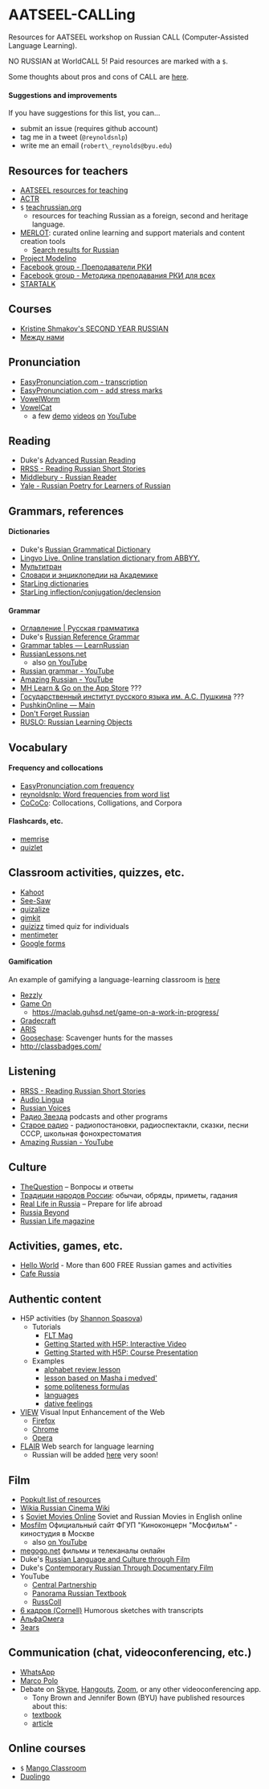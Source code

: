 # AATSEEL-CALLing

Resources for AATSEEL workshop on Russian CALL (Computer-Assisted
Language Learning).

NO RUSSIAN at WorldCALL 5!
Paid resources are marked with a `$`.

Some thoughts about pros and cons of CALL are [here](why_call.md).


#### Suggestions and improvements

If you have suggestions for this list, you can...
  * submit an issue (requires github account)
  * tag me in a tweet (`@reynoldsnlp`)
  * write me an email (`robert\_reynolds@byu.edu`)


## Resources for teachers

* [AATSEEL resources for teaching](https://www.aatseel.org/resources/resources_teaching/)
* [ACTR](http://www.actr.org/)
* `$` [teachrussian.org](http://www.teachrussian.org)
  * resources for teaching Russian as a foreign, second and heritage language.
* [MERLOT](https://www.merlot.org): curated online learning and support materials and content creation tools
  * [Search results for Russian](https://www.merlot.org/merlot/materials.htm?keywords=Russian&sort.property=relevance)
* [Project Modelino](https://project-modelino.com/online-resources-category.php?site_language=english&learn_language=russian)
* [Facebook group - Преподаватели РКИ](https://www.facebook.com/groups/363287790678977/)
* [Facebook group - Методика преподавания РКИ для всех](https://www.facebook.com/RKI.MGURussian/)
* [STARTALK](https://startalk.umd.edu/public/)


## Courses

* [Kristine Shmakov's SECOND YEAR RUSSIAN](http://spot.pcc.edu/~kshmakov/201/201.htm)
* [Между нами](http://www.mezhdunami.org/)


## Pronunciation

* [EasyPronunciation.com - transcription](https://easypronunciation.com/en/russian-phonetic-transcription-converter)
* [EasyPronunciation.com - add stress marks](https://easypronunciation.com/en/add-stress-marks-to-russian-text)
* [VowelWorm](https://byu-odh.github.io/apeworm/)
* [VowelCat](https://sourceforge.net/projects/vowelcat/)
  * a few [demo](https://www.youtube.com/watch?v=ZEmZ72yJv8A&t=88s) [videos](https://www.youtube.com/watch?v=jvFNJKWgZNM&t=31s) [on](https://www.youtube.com/watch?v=A1Vf8Hot3_Q) [YouTube](https://www.youtube.com/watch?v=JEfCMbwcysY)


## Reading

* Duke's [Advanced Russian Reading](https://slaviccenters.duke.edu/projects/advanced-russian)
* [RRSS - Reading Russian Short Stories](https://fzachoval.com/rrss/)
* [Middlebury - Russian Reader](http://sites.middlebury.edu/russianshortstories/)
* [Yale - Russian Poetry for Learners of Russian](http://russianpoetry.yale.edu/index.html)


## Grammars, references

#### Dictionaries

* Duke's [Russian Grammatical Dictionary](https://seelrc-iis.trinity.duke.edu/russdict/)
* [Lingvo Live. Online translation dictionary from ABBYY.](https://www.lingvolive.com/en-us)
* [Мультитран](https://www.multitran.ru/)
* [Словари и энциклопедии на Академике](https://dic.academic.ru/)
* [StarLing dictionaries](http://starling.rinet.ru/cgi-bin/main.cgi?flags=eygtmnl)
* [StarLing inflection/conjugation/declension](http://starling.rinet.ru/cgi-bin/morphque.cgi?flags=endnnnn)

#### Grammar

* [Оглавление | Русская грамматика](http://rusgram.ru/index)
* Duke's [Russian Reference Grammar](http://www.seelrc.org:8080/grammar/mainframe.jsp?nLanguageID=6)
* [Grammar tables — LearnRussian](http://learnrussian.rt.com/grammar-tables/)
* [RussianLessons.net](http://www.russianlessons.net)
  * also [on YouTube](https://www.youtube.com/channel/UCq1b1x1nZbV-rmZDb3XOB2g)
* [Russian grammar - YouTube](https://www.youtube.com/user/russiangrammar)
* [Amazing Russian - YouTube](https://www.youtube.com/channel/UCymAc4YKWYjDqNnLoK7m-2A)
* [MH Learn & Go on the App Store](https://itunes.apple.com/us/app/mh-learn-go/id1301314150?mt=8)  ???
* [Государственный институт русского языка им. А.С. Пушкина](https://www.pushkin.institute/)  ???
* [PushkinOnline — Main](https://pushkininstitute.ru/)
* [Don't Forget Russian](https://dontforgetrussian.weebly.com/)
* [RUSLO: Russian Learning Objects](http://myweb.uiowa.edu/akolesni/los.html)


## Vocabulary

#### Frequency and collocations

* [EasyPronunciation.com frequency](https://easypronunciation.com/en/russian-word-frequency-counter#result)
* [reynoldsnlp: Word frequencies from word list](http://reynoldsnlp.com/freq)
* [CoCoCo](http://cococo.cosyco.ru/): Collocations, Colligations, and Corpora

#### Flashcards, etc.

* [memrise](memrize.com)
* [quizlet](quizlet.com)


## Classroom activities, quizzes, etc.

* [Kahoot](https://kahoot.it/)
* [See-Saw](https://web.seesaw.me/)
* [quizalize](https://www.quizalize.com/)
* [gimkit](https://www.gimkit.com/)
* [quizizz](https://quizizz.com/) timed quiz for individuals
* [mentimeter](https://www.mentimeter.com/)
* [Google forms](https://www.google.com/forms/about/)

#### Gamification

An example of gamifying a language-learning classroom is [here](http://www.pfefferhausen.org/projectinformation/)

* [Rezzly](http://www.rezzly.com/)
* [Game On](https://edex.adobe.com/discussion/vad86b1dc/)
  * https://maclab.guhsd.net/game-on-a-work-in-progress/
* [Gradecraft](https://www.gradecraft.com/)
* [ARIS](https://fielddaylab.org/make/aris/)
* [Goosechase](https://www.goosechase.com/): Scavenger hunts for the masses
* http://classbadges.com/

## Listening

* [RRSS - Reading Russian Short Stories](https://fzachoval.com/rrss/)
* [Audio Lingua](https://www.audio-lingua.eu/spip.php?rubrique7&lang=en)
* [Russian Voices](https://russian-voices.org/)
* [Радио Звезда](http://radiozvezda.ru) podcasts and other programs
* [Старое радио](http://staroeradio.ru/) - радиопостановки, радиоспектакли, сказки, песни СССР, школьная фонохрестоматия
* [Amazing Russian - YouTube](https://www.youtube.com/channel/UCymAc4YKWYjDqNnLoK7m-2A)


## Culture

* [TheQuestion](https://thequestion.ru/) – Вопросы и ответы
* [Традиции народов России](https://www.culture.ru/traditions): обычаи, обряды, приметы, гадания
* [Real Life in Russia](http://reallifeinrussia.spasova.msu.domains/) – Prepare for life abroad
* [Russia Beyond](https://www.rbth.com/)
* [Russian Life magazine](https://www.russianlife.com/)


## Activities, games, etc.

* [Hello World](http://hello-world.com/languages.php/?language=Russian&translate=English) - More than 600 FREE Russian games and activities
* [Cafe Russia](http://laits.utexas.edu/cafe-russia/)


## Authentic content

  * H5P activities (by [Shannon Spasova](http://linglang.msu.edu/people/faculty/spasova/))
    * Tutorials
      * [FLT Mag](https://fltmag.com/speaking-activities-h5p-tutorial/)
      * [Getting Started with H5P: Interactive Video](https://www.youtube.com/watch?list=PLtIC2IX7qP1w-Uc0XzzF4nvnzoO2l-9AD&v=UOmGaRaohH0)
      * [Getting Started with H5P: Course Presentation](https://www.youtube.com/watch?list=PLtIC2IX7qP1w-Uc0XzzF4nvnzoO2l-9AD&v=xDuwfPm_vWY)
    * Examples
      * [alphabet review lesson](https://h5p.org/node/74237)
      * [lesson based on Masha i medved'](https://h5p.org/node/23067)
      * [some politeness formulas](https://h5p.org/node/80154)
      * [languages](https://h5p.org/node/244866)
      * [dative feelings](https://h5p.org/node/42828)
  * [VIEW](http://sifnos.sfs.uni-tuebingen.de/VIEW/index.jsp?content=intro) Visual Input Enhancement of the Web
    * [Firefox](https://addons.mozilla.org/en-US/firefox/addon/view)
    * [Chrome](https://chrome.google.com/webstore/detail/view/hdheflmgjpockmkcadghgapjfidobkoi)
    * [Opera](https://addons.opera.com/de/extensions/details/view-language-learning-on-any-webpage/?display=en)
  * [FLAIR](http://sifnos.sfs.uni-tuebingen.de/FLAIR/) Web search for language learning
    * Russian will be added [here](http://ape.byu.edu:8080/flair-2.0) very soon!


## Film

  * [Popkult list of resources](http://popkult.org/free-russian-movies-music/)
  * [Wikia Russian Cinema Wiki](http://russiancinema.wikia.com/wiki/RussianCinema_Wiki)
  * `$` [Soviet Movies Online](https://sovietmoviesonline.com/) Soviet and Russian Movies in English online
  * [Mosfilm](https://www.mosfilm.ru/main.php) Официальный сайт ФГУП "Киноконцерн "Мосфильм" - киностудия в Москве 
    * also [on YouTube](https://www.youtube.com/channel/UCEK3tT7DcfWGWJpNEDBdWog)
  * [megogo.net](https://megogo.net/ru) фильмы и телеканалы онлайн
  * Duke's [Russian Language and Culture through Film](https://seelrc-iis.trinity.duke.edu/ctf2/)
  * Duke's [Contemporary Russian Through Documentary Film](http://www.seelrc.org:8080/projects/films/index.html)
  * YouTube
    * [Central Partnership](https://www.youtube.com/channel/UCoSZkP0mVJd1S5GUGALzdnA)
    * [Panorama Russian Textbook](https://www.youtube.com/channel/UCJHxZc4DjTVdNEIsXfPKErA/videos)
    * [RussColl](https://www.youtube.com/channel/UCUCF5jkIYpRWuUtiV5x3WRA/featured)
  * [6 кадров (Cornell)](http://russian.cornell.edu/mini/index.cfm) Humorous sketches with transcripts
  * [АльфаОмега](https://alphaomega.video/ru/)
  * [3ears](https://3ears.com/media)


## Communication (chat, videoconferencing, etc.)

* [WhatsApp](whatsapp.com)
* [Marco Polo](http://www.marcopolo.me/)
* Debate on [Skype](), [Hangouts](), [Zoom](), or any other videoconferencing app.
  * Tony Brown and Jennifer Bown (BYU) have published resources about this:
  * [textbook](http://press.georgetown.edu/book/languages/mastering-russian-through-global-debate)
  * [article](https://www.jstor.org/stable/43669810)


## Online courses

  * `$` [Mango Classroom](https://mangolanguages.com/higher-ed/)
  * [Duolingo](duolingo.com)

